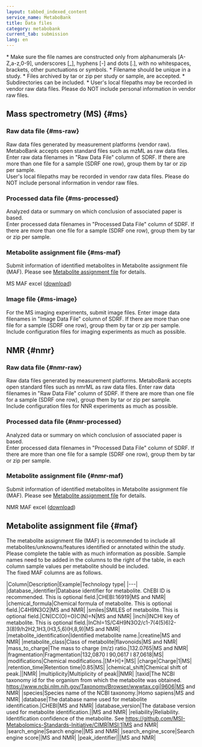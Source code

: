 ```yaml
---
layout: tabbed_indexed_content
service_name: MetaboBank
title: Data files
category: metabobank
current_tab: submission
lang: en
---
```


<div class="attention" markdown="1">
* Make sure the file names are constructed only from alphanumerals [A-Z,a-z,0-9], underscores [_], hyphens [-] and dots [.], with no whitespaces, brackets, other punctuations or symbols.
* Filename should be unique in a study.
* Files archived by tar or zip per study or sample, are accepted.
* Subdirectories can be included.
* User's local filepaths may be recorded in vendor raw data files. Please do NOT include personal information in vendor raw files.
</div>

## Mass spectrometry (MS) {#ms}

### Raw data file  {#ms-raw}

Raw data files generated by measurement platforms (vendor raw). 
MetaboBank accepts open standard files such as mzML as raw data files. 
Enter raw data filenames in "Raw Data File" column of SDRF. 
If there are more than one file for a sample (SDRF one row), group them by tar or zip per sample.  
User's local filepaths may be recorded in vendor raw data files. Please do NOT include personal information in vendor raw files.

### Processed data file {#ms-processed} 

Analyzed data or summary on which conclusion of associated paper is based.  
Enter processed data filenames in "Processed Data File" column of SDRF. 
If there are more than one file for a sample (SDRF one row), group them by tar or zip per sample.

### Metabolite assignment file {#ms-maf} 
  
Submit information of identified metabolites in Metabolite assignment file (MAF). 
Please see [Metabolite assignment file](#maf) for details.

MS MAF excel ([download](https://github.com/ddbj/pub/raw/master/docs/metabobank/maf_excel/MetaboBank_maf_MS.xlsx))

### Image file {#ms-image} 

For the MS imaging experiments, submit image files. 
Enter image data filenames in "Image Data File" column of SDRF. 
If there are more than one file for a sample (SDRF one row), group them by tar or zip per sample. 
Include configuration files for imaging experiments as much as possible.

## NMR {#nmr}

### Raw data file  {#nmr-raw}

Raw data files generated by measurement platforms. 
MetaboBank accepts open standard files such as nmrML as raw data files. 
Enter raw data filenames in "Raw Data File" column of SDRF. 
If there are more than one file for a sample (SDRF one row), group them by tar or zip per sample.  
Include configuration files for NNR experiments as much as possible.

### Processed data file {#nmr-processed} 

Analyzed data or summary on which conclusion of associated paper is based.  
Enter processed data filenames in "Processed Data File" column of SDRF. 
If there are more than one file for a sample (SDRF one row), group them by tar or zip per sample.

### Metabolite assignment file {#nmr-maf} 
  
Submit information of identified metabolites in Metabolite assignment file (MAF). 
Please see [Metabolite assignment file](#maf) for details.

NMR MAF excel ([download](https://github.com/ddbj/pub/raw/master/docs/metabobank/maf_excel/MetaboBank_maf_NMR.xlsx))

## Metabolite assignment file {#maf}

The metabolite assignment file (MAF) is recommended to include all metabolites/unknowns/features identified or annotated within the study. Please complete the table with as much information as possible. Sample names need to be added in the columns to the right of the table, in each column sample values per metabolite should be included.  
The fixed MAF columns are as follows.

|Column|Description|Example|Technology type|
|---|
|database_identifier|Database identifier for metabolite. ChEBI ID is recommended. This is optional field.|CHEBI:16919|MS and NMR|
|chemical_formula|Chemical formula of metabolite. This is optional field.|C4H9N3O2|MS and NMR|
|smiles|SMILES of metabolite. This is optional field.|CN(CC(O)=O)C(N)=N|MS and NMR|
|inchi|INCHI key of metabolite.  This is optional field.|InChI=1S/C4H9N3O2/c1-7(4(5)6)2-3(8)9/h2H2,1H3,(H3,5,6)(H,8,9)|MS and NMR|
|metabolite_identification|Identified metabolite name.|creatine|MS and NMR|
|metabolite_class|Class of metabolite|flavonoids|MS and NMR|
|mass_to_charge|The mass to charge (m/z) ratio.|132.0765|MS and NMR|
|fragmentation|Fragmentation|132,0870 l 90,0617 l 87,0618|MS|
|modifications|Chemical modifications.|[M+H]+|MS|
|charge|Charge|1|MS|
|retention_time|Retention time|0.85|MS|
|chemical_shift|Chemical shift of peak.||NMR|
|multiplicity|Multiplicity of peak||NMR|
|taxid|The NCBI taxonomy id for the organism from which the metabolite was obtained. https://www.ncbi.nlm.nih.gov/Taxonomy/Browser/wwwtax.cgi|9606|MS and NMR|
|species|Species name of the NCBI taxonomy.|Homo sapiens|MS and NMR|
|database|The database name used for metabolite identification.|CHEBI|MS and NMR|
|database_version|The database version used for metabolite identification.||MS and NMR|
|reliability|Reliability. Identification confidence of the metabolite. See https://github.com/MSI-Metabolomics-Standards-Initiative/CIMR|MSI:1|MS and NMR|
|search_engine|Search engine||MS and NMR|
|search_engine_score|Search engine score||MS and NMR|
|peak_identifier|||MS and NMR|

